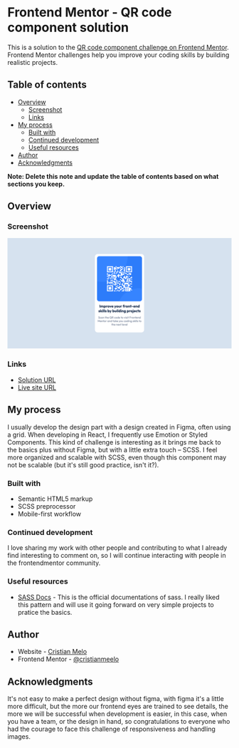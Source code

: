 # Frontend Mentor - QR code component solution

This is a solution to the [QR code component challenge on Frontend Mentor](https://www.frontendmentor.io/challenges/qr-code-component-iux_sIO_H). Frontend Mentor challenges help you improve your coding skills by building realistic projects. 

## Table of contents

- [Overview](#overview)
  - [Screenshot](#screenshot)
  - [Links](#links)
- [My process](#my-process)
  - [Built with](#built-with)
  - [Continued development](#continued-development)
  - [Useful resources](#useful-resources)
- [Author](#author)
- [Acknowledgments](#acknowledgments)

**Note: Delete this note and update the table of contents based on what sections you keep.**

## Overview

### Screenshot

![](./screenshot.jpg)


### Links

-  [Solution URL](https://www.frontendmentor.io/solutions/scss-css-html-q9zHkxl8e2)
-  [Live site URL](https://component-card-qr-code.vercel.app/)

## My process

I usually develop the design part with a design created in Figma, often using a grid. When developing in React, I frequently use Emotion or Styled Components. This kind of challenge is interesting as it brings me back to the basics plus without Figma, but with a little extra touch – SCSS. I feel more organized and scalable with SCSS, even though this component may not be scalable (but it's still good practice, isn't it?).

### Built with

- Semantic HTML5 markup
- SCSS preprocessor
- Mobile-first workflow


### Continued development

I love sharing my work with other people and contributing to what I already find interesting to comment on, so I will continue interacting with people in the frontendmentor community.

### Useful resources

- [SASS Docs](https://sass-lang.com/) - This is the official documentations of sass. I really liked this pattern and will use it going forward on very simple projects to pratice the basics.


## Author

- Website - [Cristian Melo](https://cursos.alura.com.br/vitrinedev/cristianmeelo)
- Frontend Mentor - [@cristianmeelo](https://www.frontendmentor.io/profile/cristianmeelo)


## Acknowledgments

It's not easy to make a perfect design without figma, with figma it's a little more difficult, but the more our frontend eyes are trained to see details, the more we will be successful when development is easier, in this case, when you have a team, or the design in hand, so congratulations to everyone who had the courage to face this challenge of responsiveness and handling images.

